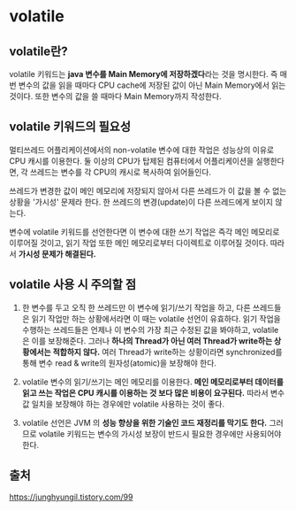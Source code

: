 # volatile


## volatile란?

volatile 키워드는 **java 변수를 Main Memory에 저장하겠다**라는 것을 명시한다.
즉 매번 변수의 값을 읽을 때마다 CPU cache에 저장된 값이 아닌 Main Memory에서 읽는 것이다. 또한 변수의 값을 쓸 때마다 Main Memory까지 작성한다.

## volatile 키워드의 필요성

멀티쓰레드 어플리케이션에서의 non-volatile 변수에 대한 작업은 성능상의 이유로 CPU 캐시를 이용한다. 둘 이상의 CPU가 탑제된 컴퓨터에서 어플리케이션을 실행한다면, 각 쓰레드는 변수를 각 CPU의 캐시로 복사하여 읽어들인다. 

쓰레드가 변경한 값이 메인 메모리에 저장되지 않아서 다른 쓰레드가 이 값을 볼 수 없는 상황을 '가시성' 문제라 한다. 한 쓰레드의 변경(update)이 다른 쓰레드에게 보이지 않는다.

변수에 volatile 키워드를 선언한다면 이 변수에 대한 쓰기 작업은 즉각 메인 메모리로 이루어질 것이고, 읽기 작업 또한 메인 메모리로부터 다이렉트로 이루어질 것이다. 따라서 **가시성 문제가 해결된다.**

## volatile 사용 시 주의할 점

1. 한 변수를 두고 오직 한 쓰레드만 이 변수에 읽기/쓰기 작업을 하고, 다른 쓰레드들은 읽기 작업만 하는 상황에서라면 이 때는 volatile 선언이 유효하다. 읽기 작업을 수행하는 쓰레드들은 언제나 이 변수의 가장 최근 수정된 값을 봐야하고, volatile 은 이를 보장해준다. 그러나 **하나의 Thread가 아닌 여러 Thread가 write하는 상황에서는 적합하지 않다.** 여러 Thread가 write하는 상황이라면 synchronized를 통해 변수 read & write의 원자성(atomic)을 보장해야 한다.


2. volatile 변수의 읽기/쓰기는 메인 메모리를 이용한다. **메인 메모리로부터 데이터를 읽고 쓰는 작업은 CPU 캐시를 이용하는 것 보다 많은 비용이 요구된다.** 따라서 변수 값 일치을 보장해야 하는 경우에만 volatile 사용하는 것이 좋다.

3. volatile 선언은 JVM 의 **성능 향상을 위한 기술인 코드 재정리를 막기도 한다.** 그러므로 volatile 키워드는 변수의 가시성 보장이 반드시 필요한 경우에만 사용되어야 한다.

## 출처
https://junghyungil.tistory.com/99

